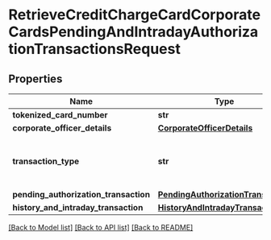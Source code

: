 # RetrieveCreditChargeCardCorporateCardsPendingAndIntradayAuthorizationTransactionsRequest

## Properties
Name | Type | Description | Notes
------------ | ------------- | ------------- | -------------
**tokenized_card_number** | **str** | Tokenized card number | 
**corporate_officer_details** | [**CorporateOfficerDetails**](CorporateOfficerDetails.md) |  | [optional] 
**transaction_type** | **str** | transactionType. This is a reference data field. Please use /v1/utilities/referenceData/{transactionType} resource to get possible values of this field with descriptions | 
**pending_authorization_transaction** | [**PendingAuthorizationTransaction**](PendingAuthorizationTransaction.md) |  | [optional] 
**history_and_intraday_transaction** | [**HistoryAndIntradayTransaction**](HistoryAndIntradayTransaction.md) |  | [optional] 

[[Back to Model list]](../README.md#documentation-for-models) [[Back to API list]](../README.md#documentation-for-api-endpoints) [[Back to README]](../README.md)

